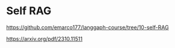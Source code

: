 # Self RAG

https://github.com/emarco177/langgaph-course/tree/10-self-RAG

https://arxiv.org/pdf/2310.11511
